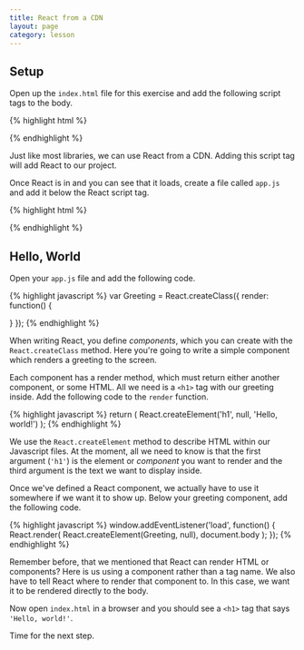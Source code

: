 ```yaml
---
title: React from a CDN
layout: page
category: lesson
---
```


## Setup
Open up the `index.html` file for this exercise and add the following script tags to the body.

{% highlight html %}
<script src='https://cdnjs.cloudflare.com/ajax/libs/react/0.13.3/react.js'></script>
{% endhighlight %}

Just like most libraries, we can use React from a CDN. Adding this script tag will add React to our project.

Once React is in and you can see that it loads, create a file called `app.js` and add it below the React script tag.

{% highlight html %}
<script src='app.js'></script>
{% endhighlight %}

## Hello, World
Open your `app.js` file and add the following code.

{% highlight javascript %}
var Greeting = React.createClass({
  render: function() {

  }
});
{% endhighlight %}

When writing React, you define _components_, which you can create with the `React.createClass` method. Here you're going to write a simple component which renders a greeting to the screen.

Each component has a render method, which must return either another component, or some HTML. All we need is a `<h1>` tag with our greeting inside. Add the following code to the `render` function.

{% highlight javascript %}
return (
  React.createElement('h1', null, 'Hello, world!')
);
{% endhighlight %}

We use the `React.createElement` method to describe HTML within our Javascript files. At the moment, all we need to know is that the first argument (`'h1'`) is the element or _component_ you want to render and the third argument is the text we want to display inside.

Once we've defined a React component, we actually have to use it somewhere if we want it to show up. Below your greeting component, add the following code.

{% highlight javascript %}
window.addEventListener('load', function() {
  React.render(
    React.createElement(Greeting, null),
    document.body
  );
});
{% endhighlight %}

Remember before, that we mentioned that React can render HTML or components? Here is us using a component rather than a tag name. We also have to tell React where to render that component to. In this case, we want it to be rendered directly to the body.

Now open `index.html` in a browser and you should see a `<h1>` tag that says `'Hello, world!'`.

Time for the next step.

